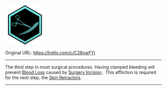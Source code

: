 ![tile057(3).png\|200](./Clamped%20Bleeding%20-%20Attachments/6718845db30472d958dd7b87.png)

Original URL: https://trello.com/c/C28vwFYj

---

The third step in most surgical procedures. Having clamped bleeding will prevent [Blood Loss](../Blood/Blood%20Loss.md) caused by [Surgery Incision](Surgery%20Incision.md) . This affliction is required for the next step, the [Skin Retractors](../Items/Skin%20Retractors.md).

---

